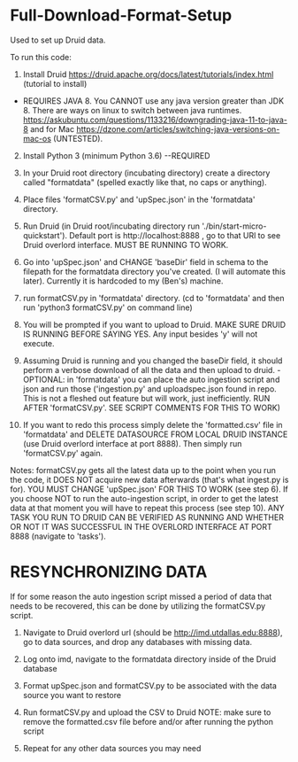 # Full-Download-Format-Setup
Used to set up Druid data.

To run this code:
1) Install Druid https://druid.apache.org/docs/latest/tutorials/index.html (tutorial to install)
  - REQUIRES JAVA 8. You CANNOT use any java version greater than JDK 8. There are ways on linux to switch between java runtimes. https://askubuntu.com/questions/1133216/downgrading-java-11-to-java-8 and for Mac https://dzone.com/articles/switching-java-versions-on-mac-os (UNTESTED).
  
  2) Install Python 3 (minimum Python 3.6) --REQUIRED
  
  3) In your Druid root directory (incubating directory) create a directory called "formatdata" (spelled exactly like that, no caps or anything). 
  
  4) Place files 'formatCSV.py' and 'upSpec.json' in the 'formatdata' directory.
  
  5) Run Druid (in Druid root/incubating directory run './bin/start-micro-quickstart'). Default port is http://localhost:8888 , go to that URl to see Druid overlord interface. MUST BE RUNNING TO WORK. 
  
  6) Go into 'upSpec.json' and CHANGE 'baseDir' field in schema to the filepath for the formatdata directory you've created. (I will automate this later). Currently it is hardcoded to my (Ben's) machine. 
  
  7) run formatCSV.py in 'formatdata' directory. (cd to 'formatdata' and then run 'python3 formatCSV.py' on command line)
  
  8) You will be prompted if you want to upload to Druid. MAKE SURE DRUID IS RUNNING BEFORE SAYING YES. Any input besides 'y' will not execute. 
  
  9) Assuming Druid is running and you changed the baseDir field, it should perform a verbose download of all the data and then upload to druid. 
    -OPTIONAL: in 'formatdata' you can place the auto ingestion script and json and run those ('ingestion.py' and uploadspec.json found in repo. This is not a fleshed out feature but will work, just inefficiently. RUN AFTER 'formatCSV.py'. SEE SCRIPT COMMENTS FOR THIS TO WORK)
    
  10) If you want to redo this process simply delete the 'formatted.csv' file in 'formatdata' and DELETE DATASOURCE FROM LOCAL DRUID INSTANCE (use Druid overlord interface at port 8888). Then simply run 'formatCSV.py' again. 
  
  Notes: formatCSV.py gets all the latest data up to the point when you run the code, it DOES NOT acquire new data afterwards (that's what ingest.py is for). YOU MUST CHANGE 'upSpec.json' FOR THIS TO WORK (see step 6). If you choose NOT to run the auto-ingestion script, in order to get the latest data at that moment you will have to repeat this process (see step 10). ANY TASK YOU RUN TO DRUID CAN BE VERIFIED AS RUNNING AND WHETHER OR NOT IT WAS SUCCESSFUL IN THE OVERLORD INTERFACE AT PORT 8888 (navigate to 'tasks').
  
  
  
# RESYNCHRONIZING DATA

If for some reason the auto ingestion script missed a period of data that needs to be recovered, this can be done by utilizing the formatCSV.py script.

1. Navigate to Druid overlord url (should be http://imd.utdallas.edu:8888), go to data sources, and drop any databases with missing data.

2. Log onto imd, navigate to the formatdata directory inside of the Druid database

3. Format upSpec.json and formatCSV.py to be associated with the data source you want to restore

4. Run formatCSV.py and upload the CSV to Druid
    NOTE: make sure to remove the formatted.csv file before and/or after running the python script

5. Repeat for any other data sources you may need
